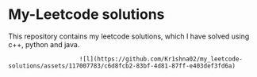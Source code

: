 # My-Leetcode solutions

This repository contains my leetcode solutions, which I have solved using c++, python and java.

                        ![l](https://github.com/Kr1shna02/my_leetcode-solutions/assets/117007783/c6d8fcb2-83bf-4d81-87ff-e403def3fd6a)
